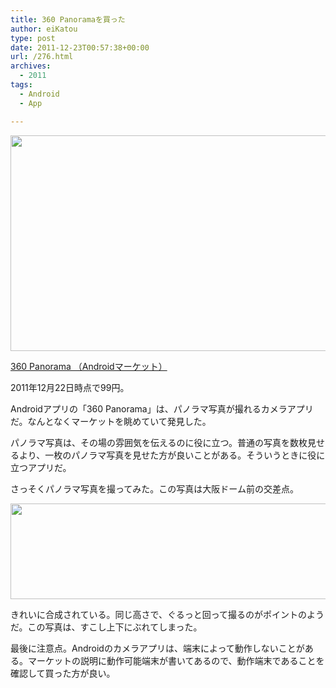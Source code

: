 ```yaml
---
title: 360 Panoramaを買った
author: eiKatou
type: post
date: 2011-12-23T00:57:38+00:00
url: /276.html
archives:
  - 2011
tags:
  - Android
  - App

---
```

[<img src="/uploads/2011/12/20111223b.jpg" alt="" title="20111223b" width="705" height="345" class="alignnone size-full wp-image-277" srcset="/uploads/2011/12/20111223b.jpg 705w, /blog/uploads/2011/12/20111223b-300x146.jpg 300w, /blog/uploads/2011/12/20111223b-500x244.jpg 500w" sizes="(max-width: 705px) 100vw, 705px" />][1]

[360 Panorama （Androidマーケット）][2]
  
2011年12月22日時点で99円。
  
</p> 

Androidアプリの「360 Panorama」は、パノラマ写真が撮れるカメラアプリだ。なんとなくマーケットを眺めていて発見した。

パノラマ写真は、その場の雰囲気を伝えるのに役に立つ。普通の写真を数枚見せるより、一枚のパノラマ写真を見せた方が良いことがある。そういうときに役に立つアプリだ。

さっそくパノラマ写真を撮ってみた。この写真は大阪ドーム前の交差点。

[<img src="/uploads/2011/12/12_13_11_12_49_01-1024x270.jpg" alt="" title="20111222a" width="584" height="153" class="alignnone size-large wp-image-278" srcset="/uploads/2011/12/12_13_11_12_49_01-1024x270.jpg 1024w, /blog/uploads/2011/12/12_13_11_12_49_01-300x79.jpg 300w, /blog/uploads/2011/12/12_13_11_12_49_01-500x131.jpg 500w" sizes="(max-width: 584px) 100vw, 584px" />][3]

きれいに合成されている。同じ高さで、ぐるっと回って撮るのがポイントのようだ。この写真は、すこし上下にぶれてしまった。

最後に注意点。Androidのカメラアプリは、端末によって動作しないことがある。マーケットの説明に動作可能端末が書いてあるので、動作端末であることを確認して買った方が良い。

 [1]: /blog/uploads/2011/12/20111223b.jpg
 [2]: https://market.android.com/details?id=com.occipital.panorama
 [3]: /blog/uploads/2011/12/12_13_11_12_49_01.jpg
